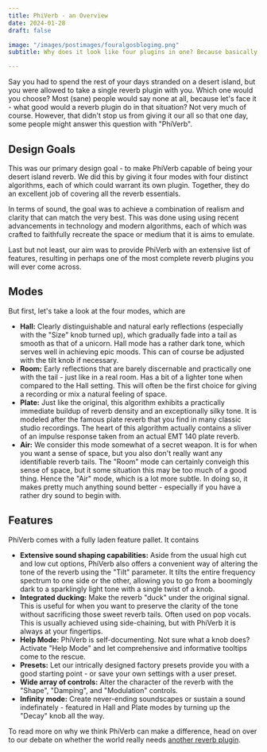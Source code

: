 ```yaml
---
title: PhiVerb - an Overview
date: 2024-01-28
draft: false

image: "/images/postimages/fouralgosblogimg.png"
subtitle: Why does it look like four plugins in one? Because basically, that's what it is. Find out more about PhiVerb's sounds, colors and features in this brief overview.

---
```


Say you had to spend the rest of your days stranded on a desert island, but you were allowed to take a single reverb plugin with you. Which one would you choose? Most (sane) people would say none at all, because let's face it - what good would a reverb plugin do in that situation? Not very much of course. However, that didn't stop us from giving it our all so that one day, some people might answer this question with "PhiVerb".

## Design Goals

This was our primary design goal - to make PhiVerb capable of being your desert island reverb. We did this by giving it four modes with four distinct algorithms, each of which could warrant its own plugin. Together, they do an excellent job of covering all the reverb essentials.

In terms of sound, the goal was to achieve a combination of realism and clarity that can match the very best. This was done using using recent advancements in technology and modern algorithms, each of which was crafted to faithfully recreate the space or medium that it is aims to emulate.

Last but not least, our aim was to provide PhiVerb with an extensive list of features, resulting in perhaps one of the most complete reverb plugins you will ever come across.

## Modes
But first, let's take a look at the four modes, which are

- **Hall:** Clearly distinguishable and natural early reflections (especially with the "Size" knob turned up), which gradually fade into a tail as smooth as that of a unicorn. Hall mode has a rather dark tone, which serves well in achieving epic moods. This can of course be adjusted with the tilt knob if necessary.
- **Room:** Early reflections that are barely discernable and practically one with the tail - just like in a real room. Has a bit of a lighter tone when compared to the Hall setting. This will often be the first choice for giving a recording or mix a natural feeling of space.
- **Plate:** Just like the original, this algorithm exhibits a practically immediate buildup of reverb density and an exceptionally silky tone. It is modeled after the famous plate reverb that you find in many classic studio recordings. The heart of this algorithm actually contains a sliver of an impulse response taken from an actual EMT 140 plate reverb.
- **Air:** We consider this mode somewhat of a secret weapon. It is for when you want a sense of space, but you also don't really want any identifiable reverb tails. The "Room" mode can certainly conveigh this sense of space, but it some situation this may be too much of a good thing. Hence the "Air" mode, which is a lot more subtle. In doing so, it makes pretty much anything sound better - especially if you have a rather dry sound to begin with.

##  Features
PhiVerb comes with a fully laden feature pallet. It contains
- **Extensive sound shaping capabilities:** Aside from the usual high cut and low cut options, PhiVerb also offers a 
convenient way of altering the tone of the reverb using the "Tilt" parameter. It tilts the entire frequency spectrum to one side or the other, allowing you to go from a boomingly dark to a sparklingly light tone with a single twist of a knob.
- **Integrated ducking:** Make the reverb "duck" under the original signal. This is useful for when you want to preserve the clarity of the tone without sacrificing those sweet reverb tails. Often used on pop vocals. This is usually achieved using side-chaining, but with PhiVerb it is always at your fingertips.
- **Help Mode:** PhiVerb is self-documenting. Not sure what a knob does? Activate "Help Mode" and let comprehensive and informative tooltips come to the rescue.
- **Presets:** Let our intrically designed factory presets provide you with a good starting point - or save your own settings with a user preset.
- **Wide array of controls:** Alter the character of the reverb with the "Shape", "Damping", and "Modulation" controls.
- **Infinity mode:** Create never-ending soundscapes or sustain a sound indefinately - featured in Hall and Plate modes by turning up the "Decay" knob all the way.

To read more on why we think PhiVerb can make a difference, head on over to our debate on whether the world really needs [another reverb plugin](/blog/posts/keysellingpoint).





